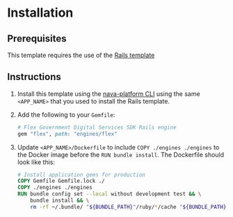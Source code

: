 # Installation

## Prerequisites

This template requires the use of the [Rails template](https://github.com/navapbc/template-application-rails)

## Instructions

1. Install this template using the [nava-platform CLI](https://github.com/navapbc/platform-cli) using the same `<APP_NAME>` that you used to install the Rails template.
2. Add the following to your `Gemfile`:

    ```ruby
    # Flex Government Digital Services SDK Rails engine
    gem "flex", path: "engines/flex"
    ```

3. Update `<APP_NAME>/Dockerfile` to include `COPY ./engines ./engines` to the Docker image before the `RUN bundle install`. The Dockerfile should look like this:

    ```dockerfile
    # Install application gems for production
    COPY Gemfile Gemfile.lock ./
    COPY ./engines ./engines
    RUN bundle config set --local without development test && \
        bundle install && \
        rm -rf ~/.bundle/ "${BUNDLE_PATH}"/ruby/*/cache "${BUNDLE_PATH}"/ruby/*/bundler/gems/*/.git
    ```
